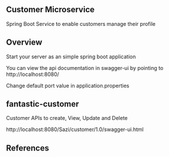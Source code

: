## Customer Microservice

Spring Boot Service to enable customers manage their profile 


## Overview  

Start your server as an simple spring boot application  

You can view the api documentation in swagger-ui by pointing to  
http://localhost:8080/  

Change default port value in application.properties


## fantastic-customer
Customer APIs to create, View, Update and Delete

http://localhost:8080/Sazi/customer/1.0/swagger-ui.html




## References 
